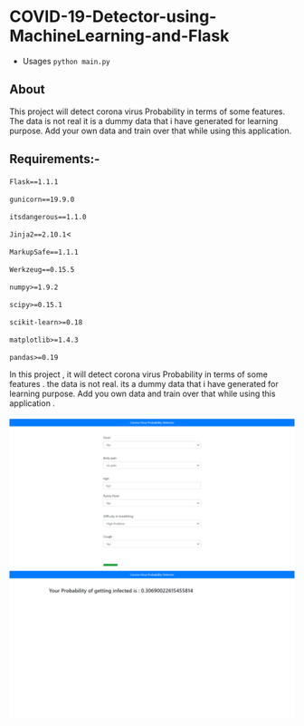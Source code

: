 # COVID-19-Detector-using-MachineLearning-and-Flask
+ Usages `python main.py`
## About
  This project will detect corona virus Probability in terms of some features. The data is not real it is  a dummy data that i have generated for learning purpose. Add your own data and train over that while using this application.
## Requirements:-
`Flask==1.1.1`

`gunicorn==19.9.0`

`itsdangerous==1.1.0`

`Jinja2==2.10.1`<

`MarkupSafe==1.1.1`

`Werkzeug==0.15.5`

`numpy>=1.9.2`

`scipy>=0.15.1`

`scikit-learn>=0.18`

`matplotlib>=1.4.3`

`pandas>=0.19`

In this project , it will detect corona virus Probability in terms of some features . the data is not real. its a dummy data that i have generated for learning purpose. Add you own data and train over that while using this application . 

![..](im.png)
![..](image1.png)
